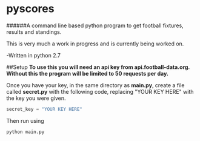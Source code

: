 # pyscores
######A command line based python program to get football fixtures, results and standings.

This is very much a work in progress and is currently being worked on.

-Written in python 2.7

##Setup
**To use this you will need an api key from api.football-data.org. Without this the program will be limited to 50 requests per day.**

Once you have your key, in the same directory as __main.py__, create a file called __secret.py__ with the following code, replacing "YOUR KEY HERE" with the key you were given.
```python
secret_key = "YOUR KEY HERE"
```
Then run using
```
python main.py
```
